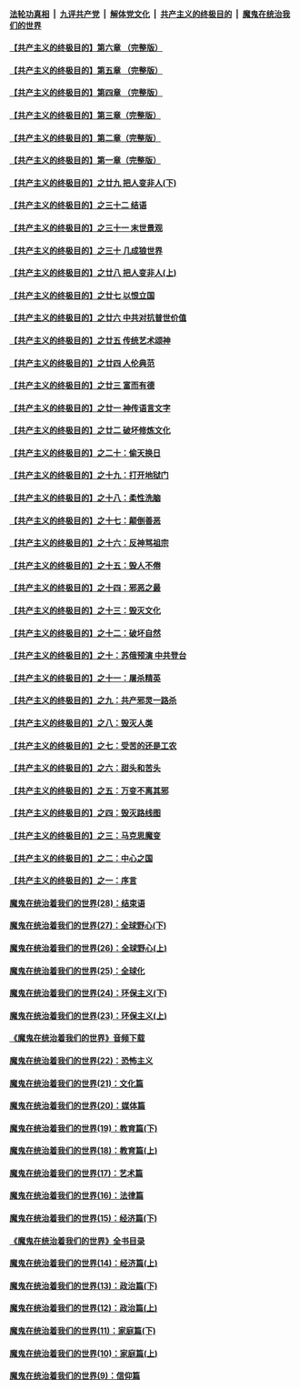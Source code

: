 ####  [法轮功真相](../../../../basic/blob/master/README.md?t=11230013) &nbsp;|&nbsp; [九评共产党](../../../../9ping.md/blob/master/README.md?t=11230013) &nbsp;|&nbsp; [解体党文化](../../../../jtdwh.md/blob/master/README.md?t=11230013)  &nbsp;|&nbsp; [共产主义的终极目的](../../../../gczydzjmd.md/blob/master/README.md?t=11230013) &nbsp;|&nbsp; [魔鬼在统治我们的世界](../../../../mgztzwmdsj.md/blob/master/README.md?t=11230013) 

#### [【共产主义的终极目的】第六章 （完整版）](../pages/nsc422/n11428913.md?t=11230013) 

#### [【共产主义的终极目的】第五章 （完整版）](../pages/nsc422/n11428912.md?t=11230013) 

#### [【共产主义的终极目的】第四章 （完整版）](../pages/nsc422/n11428907.md?t=11230013) 

#### [【共产主义的终极目的】第三章（完整版）](../pages/nsc422/n11428848.md?t=11230013) 

#### [【共产主义的终极目的】第二章（完整版）](../pages/nsc422/n11428831.md?t=11230013) 

#### [【共产主义的终极目的】第一章（完整版）](../pages/nsc422/n11417651.md?t=11230013) 

#### [【共产主义的终极目的】之廿九 把人变非人(下)](../pages/nsc422/n11344140.md?t=11230013) 

#### [【共产主义的终极目的】之三十二 结语](../pages/nsc422/n11360535.md?t=11230013) 

#### [【共产主义的终极目的】之三十一 末世景观](../pages/nsc422/n11351129.md?t=11230013) 

#### [【共产主义的终极目的】之三十 几成狼世界](../pages/nsc422/n11348280.md?t=11230013) 

#### [【共产主义的终极目的】之廿八 把人变非人(上)](../pages/nsc422/n11340492.md?t=11230013) 

#### [【共产主义的终极目的】之廿七 以恨立国](../pages/nsc422/n11336944.md?t=11230013) 

#### [【共产主义的终极目的】之廿六 中共对抗普世价值](../pages/nsc422/n11324785.md?t=11230013) 

#### [【共产主义的终极目的】之廿五 传统艺术颂神](../pages/nsc422/n11296396.md?t=11230013) 

#### [【共产主义的终极目的】之廿四 人伦典范](../pages/nsc422/n11296397.md?t=11230013) 

#### [【共产主义的终极目的】之廿三 富而有德](../pages/nsc422/n11283598.md?t=11230013) 

#### [【共产主义的终极目的】之廿一 神传语言文字](../pages/nsc422/n11263265.md?t=11230013) 

#### [【共产主义的终极目的】之廿二 破坏修炼文化](../pages/nsc422/n11245728.md?t=11230013) 

#### [【共产主义的终极目的】之二十：偷天换日](../pages/nsc422/n11238846.md?t=11230013) 

#### [【共产主义的终极目的】之十九：打开地狱门](../pages/nsc422/n11206376.md?t=11230013) 

#### [【共产主义的终极目的】之十八：柔性洗脑](../pages/nsc422/n11199994.md?t=11230013) 

#### [【共产主义的终极目的】之十七：颠倒善恶](../pages/nsc422/n11179782.md?t=11230013) 

#### [【共产主义的终极目的】之十六：反神骂祖宗](../pages/nsc422/n11166798.md?t=11230013) 

#### [【共产主义的终极目的】之十五：毁人不倦](../pages/nsc422/n11166792.md?t=11230013) 

#### [【共产主义的终极目的】之十四：邪恶之最](../pages/nsc422/n11150249.md?t=11230013) 

#### [【共产主义的终极目的】之十三：毁灭文化](../pages/nsc422/n11135227.md?t=11230013) 

#### [【共产主义的终极目的】之十二：破坏自然](../pages/nsc422/n11135214.md?t=11230013) 

#### [【共产主义的终极目的】之十：苏俄预演 中共登台](../pages/nsc422/n11118424.md?t=11230013) 

#### [【共产主义的终极目的】之十一：屠杀精英](../pages/nsc422/n11118442.md?t=11230013) 

#### [【共产主义的终极目的】之九：共产邪灵一路杀](../pages/nsc422/n11114139.md?t=11230013) 

#### [【共产主义的终极目的】之八：毁灭人类](../pages/nsc422/n11108503.md?t=11230013) 

#### [【共产主义的终极目的】之七：受苦的还是工农](../pages/nsc422/n11101809.md?t=11230013) 

#### [【共产主义的终极目的】之六：甜头和苦头](../pages/nsc422/n11096971.md?t=11230013) 

#### [【共产主义的终极目的】之五：万变不离其邪](../pages/nsc422/n11091285.md?t=11230013) 

#### [【共产主义的终极目的】之四：毁灭路线图](../pages/nsc422/n11086284.md?t=11230013) 

#### [【共产主义的终极目的】之三：马克思魔变](../pages/nsc422/n11061941.md?t=11230013) 

#### [【共产主义的终极目的】之二：中心之国](../pages/nsc422/n11047728.md?t=11230013) 

#### [【共产主义的终极目的】之一：序言](../pages/nsc422/n11086077.md?t=11230013) 

#### [魔鬼在统治着我们的世界(28)：结束语](../pages/nsc422/n10936246.md?t=11230013) 

#### [魔鬼在统治着我们的世界(27)：全球野心(下)](../pages/nsc422/n10928319.md?t=11230013) 

#### [魔鬼在统治着我们的世界(26)：全球野心(上)](../pages/nsc422/n10900318.md?t=11230013) 

#### [魔鬼在统治着我们的世界(25)：全球化](../pages/nsc422/n10788205.md?t=11230013) 

#### [魔鬼在统治着我们的世界(24)：环保主义(下)](../pages/nsc422/n10695307.md?t=11230013) 

#### [魔鬼在统治着我们的世界(23)：环保主义(上)](../pages/nsc422/n10688613.md?t=11230013) 

#### [《魔鬼在统治着我们的世界》音频下载](../pages/nsc422/n10635553.md?t=11230013) 

#### [魔鬼在统治着我们的世界(22)：恐怖主义](../pages/nsc422/n10614727.md?t=11230013) 

#### [魔鬼在统治着我们的世界(21)：文化篇](../pages/nsc422/n10597706.md?t=11230013) 

#### [魔鬼在统治着我们的世界(20)：媒体篇](../pages/nsc422/n10586579.md?t=11230013) 

#### [魔鬼在统治着我们的世界(19)：教育篇(下)](../pages/nsc422/n10564808.md?t=11230013) 

#### [魔鬼在统治着我们的世界(18)：教育篇(上)](../pages/nsc422/n10526970.md?t=11230013) 

#### [魔鬼在统治着我们的世界(17)：艺术篇](../pages/nsc422/n10499093.md?t=11230013) 

#### [魔鬼在统治着我们的世界(16)：法律篇](../pages/nsc422/n10485969.md?t=11230013) 

#### [魔鬼在统治着我们的世界(15)：经济篇(下)](../pages/nsc422/n10469975.md?t=11230013) 

#### [《魔鬼在统治着我们的世界》全书目录](../pages/nsc422/n10464261.md?t=11230013) 

#### [魔鬼在统治着我们的世界(14)：经济篇(上)](../pages/nsc422/n10457370.md?t=11230013) 

#### [魔鬼在统治着我们的世界(13)：政治篇(下)](../pages/nsc422/n10448270.md?t=11230013) 

#### [魔鬼在统治着我们的世界(12)：政治篇(上)](../pages/nsc422/n10444576.md?t=11230013) 

#### [魔鬼在统治着我们的世界(11)：家庭篇(下)](../pages/nsc422/n10440961.md?t=11230013) 

#### [魔鬼在统治着我们的世界(10)：家庭篇(上)](../pages/nsc422/n10435448.md?t=11230013) 

#### [魔鬼在统治着我们的世界(9)：信仰篇](../pages/nsc422/n10432159.md?t=11230013) 

